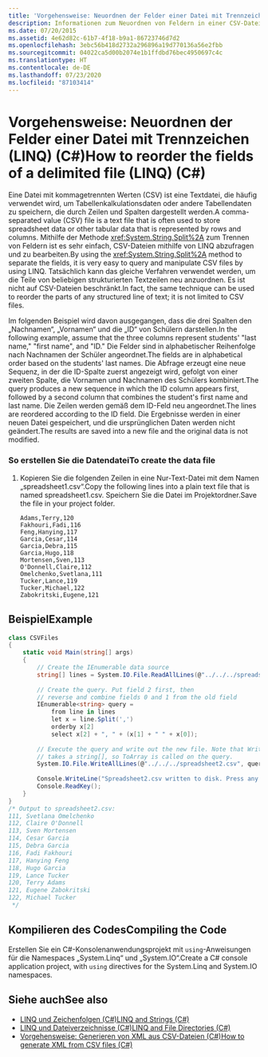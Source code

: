 ```yaml
---
title: 'Vorgehensweise: Neuordnen der Felder einer Datei mit Trennzeichen (LINQ) (C#)'
description: Informationen zum Neuordnen von Feldern in einer CSV-Datei in LINQ in C# Im Beispiel werden die Reihenfolgen von Spalten geändert, Spalten zusammengeführt und Zeilen nach Spaltenwert sortiert.
ms.date: 07/20/2015
ms.assetid: 4e62d82c-61b7-4f18-b9a1-86723746d7d2
ms.openlocfilehash: 3ebc56b418d2732a296896a19d770136a56e2fbb
ms.sourcegitcommit: 04022ca5d00b2074e1b1ffdbd76bec4950697c4c
ms.translationtype: HT
ms.contentlocale: de-DE
ms.lasthandoff: 07/23/2020
ms.locfileid: "87103414"
---
```

# <a name="how-to-reorder-the-fields-of-a-delimited-file-linq-c"></a><span data-ttu-id="7f3ba-104">Vorgehensweise: Neuordnen der Felder einer Datei mit Trennzeichen (LINQ) (C#)</span><span class="sxs-lookup"><span data-stu-id="7f3ba-104">How to reorder the fields of a delimited file (LINQ) (C#)</span></span>
<span data-ttu-id="7f3ba-105">Eine Datei mit kommagetrennten Werten (CSV) ist eine Textdatei, die häufig verwendet wird, um Tabellenkalkulationsdaten oder andere Tabellendaten zu speichern, die durch Zeilen und Spalten dargestellt werden.</span><span class="sxs-lookup"><span data-stu-id="7f3ba-105">A comma-separated value (CSV) file is a text file that is often used to store spreadsheet data or other tabular data that is represented by rows and columns.</span></span> <span data-ttu-id="7f3ba-106">Mithilfe der Methode <xref:System.String.Split%2A> zum Trennen von Feldern ist es sehr einfach, CSV-Dateien mithilfe von LINQ abzufragen und zu bearbeiten.</span><span class="sxs-lookup"><span data-stu-id="7f3ba-106">By using the <xref:System.String.Split%2A> method to separate the fields, it is very easy to query and manipulate CSV files by using LINQ.</span></span> <span data-ttu-id="7f3ba-107">Tatsächlich kann das gleiche Verfahren verwendet werden, um die Teile von beliebigen strukturierten Textzeilen neu anzuordnen. Es ist nicht auf CSV-Dateien beschränkt.</span><span class="sxs-lookup"><span data-stu-id="7f3ba-107">In fact, the same technique can be used to reorder the parts of any structured line of text; it is not limited to CSV files.</span></span>  
  
 <span data-ttu-id="7f3ba-108">Im folgenden Beispiel wird davon ausgegangen, dass die drei Spalten den „Nachnamen“, „Vornamen“ und die „ID“ von Schülern darstellen.</span><span class="sxs-lookup"><span data-stu-id="7f3ba-108">In the following example, assume that the three columns represent students' "last name," "first name", and "ID."</span></span> <span data-ttu-id="7f3ba-109">Die Felder sind in alphabetischer Reihenfolge nach Nachnamen der Schüler angeordnet.</span><span class="sxs-lookup"><span data-stu-id="7f3ba-109">The fields are in alphabetical order based on the students' last names.</span></span> <span data-ttu-id="7f3ba-110">Die Abfrage erzeugt eine neue Sequenz, in der die ID-Spalte zuerst angezeigt wird, gefolgt von einer zweiten Spalte, die Vornamen und Nachnamen des Schülers kombiniert.</span><span class="sxs-lookup"><span data-stu-id="7f3ba-110">The query produces a new sequence in which the ID column appears first, followed by a second column that combines the student's first name and last name.</span></span> <span data-ttu-id="7f3ba-111">Die Zeilen werden gemäß dem ID-Feld neu angeordnet.</span><span class="sxs-lookup"><span data-stu-id="7f3ba-111">The lines are reordered according to the ID field.</span></span> <span data-ttu-id="7f3ba-112">Die Ergebnisse werden in einer neuen Datei gespeichert, und die ursprünglichen Daten werden nicht geändert.</span><span class="sxs-lookup"><span data-stu-id="7f3ba-112">The results are saved into a new file and the original data is not modified.</span></span>  
  
### <a name="to-create-the-data-file"></a><span data-ttu-id="7f3ba-113">So erstellen Sie die Datendatei</span><span class="sxs-lookup"><span data-stu-id="7f3ba-113">To create the data file</span></span>  
  
1. <span data-ttu-id="7f3ba-114">Kopieren Sie die folgenden Zeilen in eine Nur-Text-Datei mit dem Namen „spreadsheet1.csv“.</span><span class="sxs-lookup"><span data-stu-id="7f3ba-114">Copy the following lines into a plain text file that is named spreadsheet1.csv.</span></span> <span data-ttu-id="7f3ba-115">Speichern Sie die Datei im Projektordner.</span><span class="sxs-lookup"><span data-stu-id="7f3ba-115">Save the file in your project folder.</span></span>  
  
    ```csv  
    Adams,Terry,120  
    Fakhouri,Fadi,116  
    Feng,Hanying,117  
    Garcia,Cesar,114  
    Garcia,Debra,115  
    Garcia,Hugo,118  
    Mortensen,Sven,113  
    O'Donnell,Claire,112  
    Omelchenko,Svetlana,111  
    Tucker,Lance,119  
    Tucker,Michael,122  
    Zabokritski,Eugene,121  
    ```  
  
## <a name="example"></a><span data-ttu-id="7f3ba-116">Beispiel</span><span class="sxs-lookup"><span data-stu-id="7f3ba-116">Example</span></span>  
  
```csharp  
class CSVFiles  
{  
    static void Main(string[] args)  
    {  
        // Create the IEnumerable data source  
        string[] lines = System.IO.File.ReadAllLines(@"../../../spreadsheet1.csv");  
  
        // Create the query. Put field 2 first, then  
        // reverse and combine fields 0 and 1 from the old field  
        IEnumerable<string> query =  
            from line in lines  
            let x = line.Split(',')  
            orderby x[2]  
            select x[2] + ", " + (x[1] + " " + x[0]);  
  
        // Execute the query and write out the new file. Note that WriteAllLines  
        // takes a string[], so ToArray is called on the query.  
        System.IO.File.WriteAllLines(@"../../../spreadsheet2.csv", query.ToArray());  
  
        Console.WriteLine("Spreadsheet2.csv written to disk. Press any key to exit");  
        Console.ReadKey();  
    }  
}  
/* Output to spreadsheet2.csv:  
111, Svetlana Omelchenko  
112, Claire O'Donnell  
113, Sven Mortensen  
114, Cesar Garcia  
115, Debra Garcia  
116, Fadi Fakhouri  
117, Hanying Feng  
118, Hugo Garcia  
119, Lance Tucker  
120, Terry Adams  
121, Eugene Zabokritski  
122, Michael Tucker  
 */  
```  
  
## <a name="compiling-the-code"></a><span data-ttu-id="7f3ba-117">Kompilieren des Codes</span><span class="sxs-lookup"><span data-stu-id="7f3ba-117">Compiling the Code</span></span>  
<span data-ttu-id="7f3ba-118">Erstellen Sie ein C#-Konsolenanwendungsprojekt mit `using`-Anweisungen für die Namespaces „System.Linq“ und „System.IO“.</span><span class="sxs-lookup"><span data-stu-id="7f3ba-118">Create a C# console application project, with `using` directives for the System.Linq and System.IO namespaces.</span></span>
  
## <a name="see-also"></a><span data-ttu-id="7f3ba-119">Siehe auch</span><span class="sxs-lookup"><span data-stu-id="7f3ba-119">See also</span></span>

- [<span data-ttu-id="7f3ba-120">LINQ und Zeichenfolgen (C#)</span><span class="sxs-lookup"><span data-stu-id="7f3ba-120">LINQ and Strings (C#)</span></span>](./linq-and-strings.md)
- [<span data-ttu-id="7f3ba-121">LINQ und Dateiverzeichnisse (C#)</span><span class="sxs-lookup"><span data-stu-id="7f3ba-121">LINQ and File Directories (C#)</span></span>](./linq-and-file-directories.md)
- [<span data-ttu-id="7f3ba-122">Vorgehensweise: Generieren von XML aus CSV-Dateien (C#)</span><span class="sxs-lookup"><span data-stu-id="7f3ba-122">How to generate XML from CSV files (C#)</span></span>](./how-to-generate-xml-from-csv-files.md)
